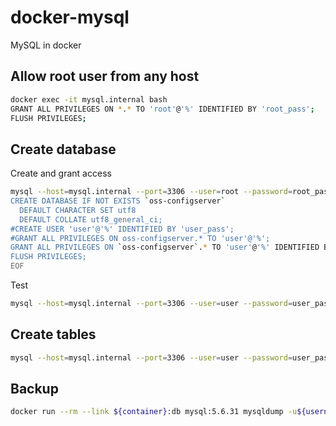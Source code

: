 # docker-mysql
MySQL in docker

## Allow root user from any host
```sh
docker exec -it mysql.internal bash
GRANT ALL PRIVILEGES ON *.* TO 'root'@'%' IDENTIFIED BY 'root_pass';
FLUSH PRIVILEGES;
```

## Create database

Create and grant access
```sh
mysql --host=mysql.internal --port=3306 --user=root --password=root_pass <<EOF
CREATE DATABASE IF NOT EXISTS `oss-configserver`
  DEFAULT CHARACTER SET utf8
  DEFAULT COLLATE utf8_general_ci;
#CREATE USER 'user'@'%' IDENTIFIED BY 'user_pass';
#GRANT ALL PRIVILEGES ON oss-configserver.* TO 'user'@'%';
GRANT ALL PRIVILEGES ON `oss-configserver`.* TO 'user'@'%' IDENTIFIED BY 'user_pass';
FLUSH PRIVILEGES;
EOF
```

Test
```sh
mysql --host=mysql.internal --port=3306 --user=user --password=user_pass oss-configserver -e 'SELECT DATABASE();'
```

## Create tables
```sh
mysql --host=mysql.internal --port=3306 --user=user --password=user_pass db < schema-mysql.sql
```

## Backup
```sh
docker run --rm --link ${container}:db mysql:5.6.31 mysqldump -u${username} -p${password} -hdb ${dbname} >backup/$(date +%Y%m%d-%H%M)-${dbname}.sql
```
